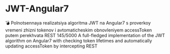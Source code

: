 # JWT-Angular7
:bomb: Polnotsennaya realizatsiya algoritma JWT na Angular7 s proverkoy vremeni zhizni tokenov i avtomaticheskim obnovleniyem accessToken putem perekhvata REST 145/5000 A full-fledged implementation of the JWT algorithm on Angular7 with checking token lifetimes and automatically updating accessToken by intercepting REST
